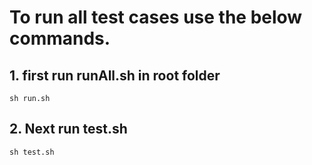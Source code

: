 # To run all test cases use the below commands.

## 1. first run runAll.sh in root folder
``` sh run.sh ```

## 2. Next run test.sh
``` sh test.sh ```